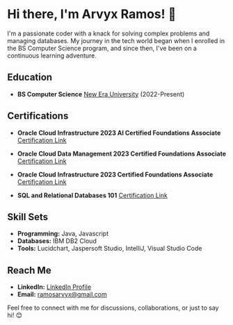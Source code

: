 # Hi there, I'm Arvyx Ramos! 👋

I'm a passionate coder with a knack for solving complex problems and managing databases. My journey in the tech world began when I enrolled in the BS Computer Science program, and since then, I've been on a continuous learning adventure.

## Education

- **BS Computer Science**
  <a href="https://www.neu.edu.ph" target="_blank">New Era University</a>
  (2022-Present)
  

## Certifications

- **Oracle Cloud Infrastructure 2023 AI Certified Foundations Associate**
  [Certification Link](https://catalog-education.oracle.com/pls/certview/sharebadge?id=7B7F2B8C61D30225FB5D2126371C5F241BF06D676AA9BDFEE619DBC5FC9BDB86)

- **Oracle Cloud Data Management 2023 Certified Foundations Associate**
  [Certification Link](https://catalog-education.oracle.com/pls/certview/sharebadge?id=D7A5385A957C5ABADB0A43D22BEE2AA4634833769D359D696AEAA8E18695CA1C)

- **Oracle Cloud Infrastructure 2023 Certified Foundations Associate**
  [Certification Link](https://catalog-education.oracle.com/pls/certview/sharebadge?id=16CA838CFDC4532ACEFE5294FB9104B0CB3C7FA8BE6F4B8A4E99FCBC07CCA3BD)

- **SQL and Relational Databases 101**
[Certification Link](https://courses.cognitiveclass.ai/certificates/ab9c6aafbd2644aa85cc0ad149b759f7)

## Skill Sets

- **Programming:** Java, Javascript
- **Databases:** IBM DB2 Cloud
- **Tools:** Lucidchart, Jaspersoft Studio, IntelliJ, Visual Studio Code

## Reach Me

- **LinkedIn:** [LinkedIn Profile](https://www.linkedin.com/in/arvyx-ramos-0157a7253/)
- **Email:** ramosarvyx@gmail.com

Feel free to connect with me for discussions, collaborations, or just to say hi! 😊
